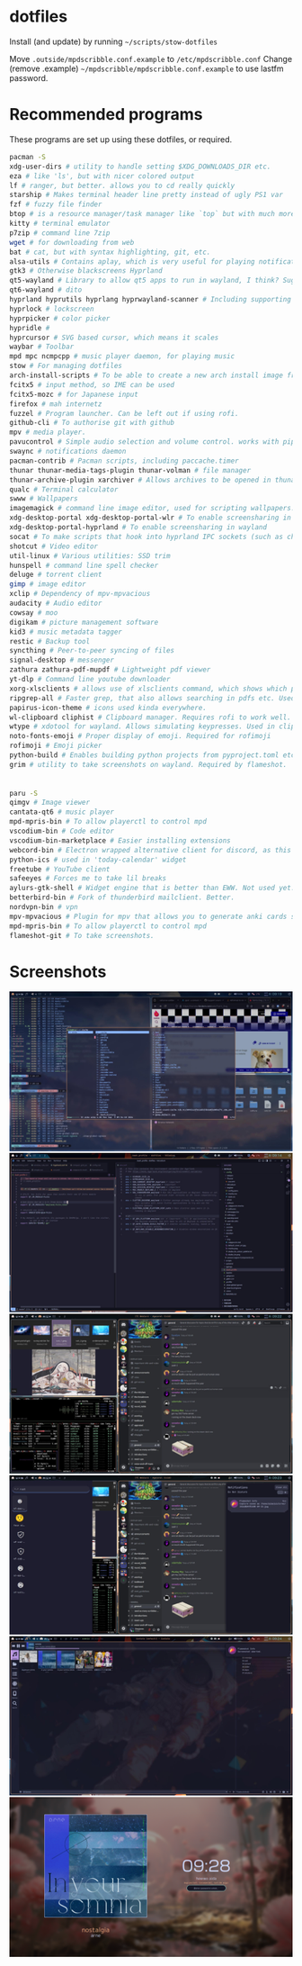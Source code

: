 # dotfiles

Install (and update) by running `~/scripts/stow-dotfiles`

Move `.outside/mpdscribble.conf.example` to `/etc/mpdscribble.conf` Change (remove .example)
`~/mpdscribble/mpdscribble.conf.example` to use lastfm password.

# Recommended programs

These programs are set up using these dotfiles, or required.

```bash
pacman -S
xdg-user-dirs # utility to handle setting $XDG_DOWNLOADS_DIR etc.
eza # like 'ls', but with nicer colored output
lf # ranger, but better. allows you to cd really quickly
starship # Makes terminal header line pretty instead of ugly PS1 var
fzf # fuzzy file finder
btop # is a resource manager/task manager like `top` but with much more info and pretty colours
kitty # terminal emulator
p7zip # command line 7zip
wget # for downloading from web
bat # cat, but with syntax highlighting, git, etc.
alsa-utils # Contains aplay, which is very useful for playing notification sounds.
gtk3 # Otherwise blackscreens Hyprland
qt5-wayland # Library to allow qt5 apps to run in wayland, I think? Suggested by hyprland wiki
qt6-wayland # dito
hyprland hyprutils hyprlang hyprwayland-scanner # Including supporting libraries. Be sure not to mix git and non-git!
hyprlock # lockscreen
hyprpicker # color picker
hypridle #
hyprcursor # SVG based cursor, which means it scales
waybar # Toolbar
mpd mpc ncmpcpp # music player daemon, for playing music
stow # For managing dotfiles
arch-install-scripts # To be able to create a new arch install image from here- includes arch-chroot
fcitx5 # input method, so IME can be used
fcitx5-mozc # for Japanese input
firefox # mah internetz
fuzzel # Program launcher. Can be left out if using rofi.
github-cli # To authorise git with github
mpv # media player.
pavucontrol # Simple audio selection and volume control. works with pipewire through pipewire-pulse
swaync # notifications daemon
pacman-contrib # Pacman scripts, including paccache.timer
thunar thunar-media-tags-plugin thunar-volman # file manager
thunar-archive-plugin xarchiver # Allows archives to be opened in thunar. plugin requires a backend, for which I like xarchiver.
qualc # Terminal calculator
swww # Wallpapers
imagemagick # command line image editor, used for scripting wallpapers.
xdg-desktop-portal xdg-desktop-portal-wlr # To enable screensharing in wayland. Might be replaced by xdg-desktop-portal-hyprland
xdg-desktop-portal-hyprland # To enable screensharing in wayland
socat # To make scripts that hook into hyprland IPC sockets (such as changing wallpaper on workspace change)
shotcut # Video editor
util-linux # Various utilities: SSD trim
hunspell # command line spell checker
deluge # torrent client
gimp # image editor
xclip # Dependency of mpv-mpvacious
audacity # Audio editor
cowsay # moo
digikam # picture management software
kid3 # music metadata tagger
restic # Backup tool
syncthing # Peer-to-peer syncing of files
signal-desktop # messenger
zathura zathura-pdf-mupdf # Lightweight pdf viewer
yt-dlp # Command line youtube downloader
xorg-xlsclients # allows use of xlsclients command, which shows which programs are running in xwayland.
ripgrep-all # Faster grep, that also allows searching in pdfs etc. Used in fzf wrapper script.
papirus-icon-theme # icons used kinda everywhere.
wl-clipboard cliphist # Clipboard manager. Requires rofi to work well.
wtype # xdotool for wayland. Allows simulating keypresses. Used in clipboard + rofi automation.
noto-fonts-emoji # Proper display of emoji. Required for rofimoji
rofimoji # Emoji picker
python-build # Enables building python projects from pyproject.toml etc. using python -m build
grim # utility to take screenshots on wayland. Required by flameshot.


paru -S
qimgv # Image viewer
cantata-qt6 # music player
mpd-mpris-bin # To allow playerctl to control mpd
vscodium-bin # Code editor
vscodium-bin-marketplace # Easier installing extensions
webcord-bin # Electron wrapped alternative client for discord, as this one does allow to screenshare.
python-ics # used in 'today-calendar' widget
freetube # YouTube client
safeeyes # Forces me to take lil breaks
aylurs-gtk-shell # Widget engine that is better than EWW. Not used yet.
betterbird-bin # Fork of thunderbird mailclient. Better.
nordvpn-bin # vpn
mpv-mpvacious # Plugin for mpv that allows you to generate anki cards sentence mining.
mpd-mpris-bin # To allow playerctl to control mpd
flameshot-git # To take screenshots.
```

# Screenshots

![Screenshot of main workspace with firefox, file manager Thunar, and kitty terminal in the background. On the foreground, a scratchpad workspace with kitty is running lf](screenshots/term-lfcd-firefox-scratchpad.jpg "Screenshot of main workspace with firefox, file manager Thunar, and kitty terminal in the background. On the foreground, a scratchpad workspace with kitty is running lf")
![Screenshot of coding with vscodium](screenshots/coding.jpg "Screenshot of coding with vscodium")
![Screenshot of discord workspace. Also showing btop and qimgv](screenshots/discord-qimgv.jpg "Screenshot of discord workspace. Also showing btop and qimgv")
![Screenshot of the same discord workspace, but now overlaid with rofimoj and swaync](screenshots/rofimoji-swaync.jpg "Screenshot of the same discord workspace, but now overlaid with rofimoj and swaync")
![Screenshot of mpd+cantata. Note that the current song is also showing in the waybar.](screenshots/mpd-cantata.jpg "Screenshot of mpd+cantata. Note that the current song is also showing in the waybar.")
![Screenshot of the lock screen using hyprlock, showing cover art of the current playing song over MPRIS](screenshots/hyprlock-musicintegration.png "Screenshot of the lock screen using hyprlock, showing cover art of the current playing song over MPRIS")
